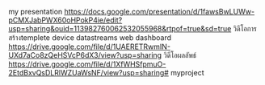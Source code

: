 my presentation
https://docs.google.com/presentation/d/1fawsBwLUWw-pCMXJabPWX60oHPokP4ie/edit?usp=sharing&ouid=113982760062532055968&rtpof=true&sd=true
วิดีโอการสร้างtemplete device datastreams web dashboard
https://drive.google.com/file/d/1UAERETRwmIN-UXd7aCo8zQeHSVcP6dX3/view?usp=sharing 
วิดีโอผลลัพธ์
https://drive.google.com/file/d/1XfWHSfpmuO-2EtdBxvQsDLRlWZUaWsNF/view?usp=sharing# myproject

